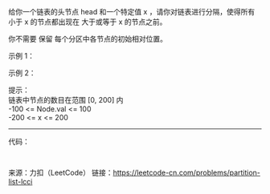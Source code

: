 给你一个链表的头节点 head 和一个特定值 x ，请你对链表进行分隔，使得所有 小于 x 的节点都出现在 大于或等于 x 的节点之前。            

你不需要 保留 每个分区中各节点的初始相对位置。          

示例 1：           


示例 2：               



提示：                       
链表中节点的数目在范围 [0, 200] 内                  
-100 <= Node.val <= 100                       
-200 <= x <= 200


***

代码：
```java



```

来源：力扣（LeetCode）
链接：https://leetcode-cn.com/problems/partition-list-lcci
